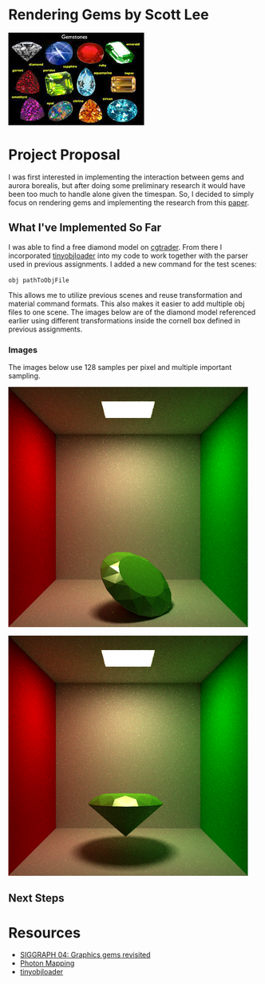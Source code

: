 # Rendering Gems by Scott Lee
![gems](images/gems.jpeg)

# Project Proposal

I was first interested in implementing the interaction between gems and aurora borealis, but after doing some preliminary research it would have been too much to handle alone given the timespan. So, I decided to simply focus on rendering gems and implementing the research from this [paper](https://dl.acm.org/doi/10.1145/1015706.1015708). 

## What I've Implemented So Far

I was able to find a free diamond model on [cgtrader](https://www.cgtrader.com/free-3d-models/scripts-plugins/modelling/low-poly-diamond-6899deeb-29ce-4d74-aa69-cc5d6418a390). From there I incorporated [tinyobjloader](https://github.com/tinyobjloader/tinyobjloader) into my code to work together with the parser used in previous assignments. I added a new command for the test scenes: 

`obj pathToObjFile`

This allows me to utilize previous scenes and reuse transformation and material command formats. This also makes it easier to add multiple obj files to one scene. The images below are of the diamond model referenced earlier using different transformations inside the cornell box defined in previous assignments.

### Images
The images below use 128 samples per pixel and multiple important sampling. 

![cornell1](images/cornellRR.png)

![cornell2](images/cornellRR2.png)

## Next Steps


# Resources
 - [SIGGRAPH 04: Graphics gems revisited](https://dl.acm.org/doi/10.1145/1015706.1015708)
 - [Photon Mapping](https://graphics.stanford.edu/courses/cs348b-00/course8.pdf)
 - [tinyobjloader](https://github.com/tinyobjloader/tinyobjloader)
